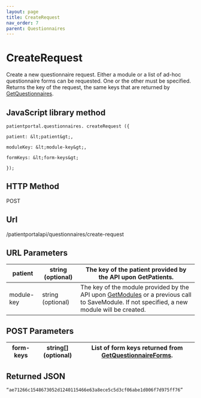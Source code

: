 ```yaml
---
layout: page
title: CreateRequest
nav_order: 7
parent: Questionnaires
---
```


# CreateRequest

Create a new questionnaire request. Either a module or a list of ad-hoc questionnaire forms can be requested. One or the other must be specified. Returns the key of the request, the same keys that are returned by [GetQuestionnaires](#_GetQuestionnaires).

## JavaScript library method

```
patientportal.questionnaires. createRequest ({

patient: &lt;patient&gt;,

moduleKey: &lt;module-key&gt;,

formKeys: &lt;form-keys&gt;

});
```

## HTTP Method

POST

## ****Url****

/patientportalapi/questionnaires/create-request

## URL Parameters

| patient | string (optional) | The key of the patient provided by the API upon GetPatients. |
| --- | --- | --- |
| module-key | string (optional) | The key of the module provided by the API upon [GetModules](#_GetModules) or a previous call to SaveModule. If not specified, a new module will be created. |

## POST Parameters

| form-keys | string\[\] (optional) | List of form keys returned from [GetQuestionnaireForms](#_GetQuestionnaireForms). |
| --- | --- | --- |

## Returned JSON

```
“ae71266c1548673052d1240115466e63a8ece5c5d3cf06abe1d006f7d975ff76”
```
